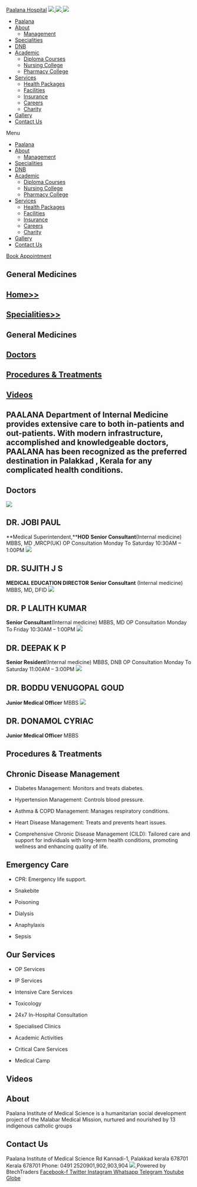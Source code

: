 [Paalana Hospital](https://paalana.in/general-medicine/<https:/paalana.in> "Paalana Hospital")
[ ![](https://paalana.in/wp-content/uploads/2022/08/Untitled-2.png) ](https://paalana.in/general-medicine/<https:/paalana.in/>)
[ ![](https://paalana.in/wp-content/uploads/2024/09/Group-883-1024x295.png) ](https://paalana.in/general-medicine/<https:/paalana.in/>)
![](https://paalana.in/wp-content/uploads/2024/09/164073682_3625173097592065_7499118900655108432_n-1-1.jpg)
  * [Paalana](https://paalana.in/general-medicine/<https:/paalana.in/>)
  * [About](https://paalana.in/general-medicine/<https:/paalana.in/about/>)
    * [Management](https://paalana.in/general-medicine/<https:/paalana.in/management/>)
  * [Specialities](https://paalana.in/general-medicine/<https:/paalana.in/specialities/>)
  * [DNB](https://paalana.in/general-medicine/<https:/paalana.in/diplomate-national-board-dnb/>)
  * [Academic](https://paalana.in/general-medicine/<#>)
    * [Diploma Courses](https://paalana.in/general-medicine/<https:/paalana.in/academic/>)
    * [Nursing College](https://paalana.in/general-medicine/<https:/sanjocollegeofnursing.org/>)
    * [Pharmacy College](https://paalana.in/general-medicine/<http:/www.sanjocps.com/>)
  * [Services](https://paalana.in/general-medicine/<#>)
    * [Health Packages](https://paalana.in/general-medicine/<https:/paalana.in/health-packages/>)
    * [Facilities](https://paalana.in/general-medicine/<https:/paalana.in/facilities/>)
    * [Insurance](https://paalana.in/general-medicine/<https:/paalana.in/insurance/>)
    * [Careers](https://paalana.in/general-medicine/<https:/paalana.in/careers/>)
    * [Charity](https://paalana.in/general-medicine/<https:/paalana.in/charity/>)
  * [Gallery](https://paalana.in/general-medicine/<https:/paalana.in/our-gallery/>)
  * [Contact Us](https://paalana.in/general-medicine/<https:/paalana.in/contact-us/>)


Menu
  * [Paalana](https://paalana.in/general-medicine/<https:/paalana.in/>)
  * [About](https://paalana.in/general-medicine/<https:/paalana.in/about/>)
    * [Management](https://paalana.in/general-medicine/<https:/paalana.in/management/>)
  * [Specialities](https://paalana.in/general-medicine/<https:/paalana.in/specialities/>)
  * [DNB](https://paalana.in/general-medicine/<https:/paalana.in/diplomate-national-board-dnb/>)
  * [Academic](https://paalana.in/general-medicine/<#>)
    * [Diploma Courses](https://paalana.in/general-medicine/<https:/paalana.in/academic/>)
    * [Nursing College](https://paalana.in/general-medicine/<https:/sanjocollegeofnursing.org/>)
    * [Pharmacy College](https://paalana.in/general-medicine/<http:/www.sanjocps.com/>)
  * [Services](https://paalana.in/general-medicine/<#>)
    * [Health Packages](https://paalana.in/general-medicine/<https:/paalana.in/health-packages/>)
    * [Facilities](https://paalana.in/general-medicine/<https:/paalana.in/facilities/>)
    * [Insurance](https://paalana.in/general-medicine/<https:/paalana.in/insurance/>)
    * [Careers](https://paalana.in/general-medicine/<https:/paalana.in/careers/>)
    * [Charity](https://paalana.in/general-medicine/<https:/paalana.in/charity/>)
  * [Gallery](https://paalana.in/general-medicine/<https:/paalana.in/our-gallery/>)
  * [Contact Us](https://paalana.in/general-medicine/<https:/paalana.in/contact-us/>)


[ Book Appointment ](https://paalana.in/general-medicine/<https:/bit.ly/pmchysan>)
## General Medicines
## [Home>>](https://paalana.in/general-medicine/<https:/paalana.in>)
## [Specialities>>](https://paalana.in/general-medicine/<https:/paalana.in/specialities/>)
## General Medicines 
## [Doctors](https://paalana.in/general-medicine/<#docs>)
## [Procedures & Treatments](https://paalana.in/general-medicine/<#pros>)
## [Videos](https://paalana.in/general-medicine/<#videos>)
## PAALANA Department of Internal Medicine provides extensive care to both in-patients and out-patients. With modern infrastructure, accomplished and knowledgeable doctors, PAALANA has been recognized as the preferred destination in Palakkad , Kerala for any complicated health conditions.
## Doctors
![](https://paalana.in/wp-content/uploads/2024/11/dr-jobyGeneral-MedicinesDiabetology-1.png)
## DR. JOBI PAUL 
**Medical Superintendent,****HOD**
**Senior Consultant**(Internal medicine)
MBBS, MD ,MRCP(UK)
OP Consultation
Monday To Saturday
10:30AM – 1:00PM
![](https://paalana.in/wp-content/uploads/2024/06/doctor-placeholder-male.jpg)
## DR. SUJITH J S
**MEDICAL EDUCATION DIRECTOR**
**Senior Consultant** (Internal medicine)
MBBS, MD, DFID
![](https://paalana.in/wp-content/uploads/2024/11/dr-lalithGeneral-Medicines-Diabetology-1.png)
## DR. P LALITH KUMAR
**Senior Consultant**(Internal medicine)
MBBS, MD
OP Consultation
Monday To Friday
10:30AM – 1:00PM
![](https://paalana.in/wp-content/uploads/2024/11/dr-deepakGeneral-Medicines-1.png)
## DR. DEEPAK K P 
**Senior Resident**(Internal medicine)
MBBS, DNB
OP Consultation
Monday To Saturday
11:00AM – 3:00PM
![](https://paalana.in/wp-content/uploads/2024/06/doctor-placeholder-male.jpg)
## DR. BODDU VENUGOPAL GOUD 
**Junior Medical Officer**
MBBS
![](https://paalana.in/wp-content/uploads/2024/11/dr-donaGeneral-Medicines-1.png)
## DR. DONAMOL CYRIAC 
**Junior Medical Officer**
MBBS
## Procedures & Treatments
## Chronic Disease Management
  * Diabetes Management: Monitors and treats diabetes.
  * Hypertension Management: Controls blood pressure.
  * Asthma & COPD Management: Manages respiratory conditions.


  * Heart Disease Management: Treats and prevents heart issues.
  * Comprehensive Chronic Disease Management (CILD): Tailored care and support for individuals with long-term health conditions, promoting wellness and enhancing quality of life.


## Emergency Care
  * CPR: Emergency life support.
  * Snakebite
  * Poisoning


  * Dialysis
  * Anaphylaxis
  * Sepsis


## Our Services
  * OP Services
  * IP Services
  * Intensive Care Services
  * Toxicology
  * 24x7 In-Hospital Consultation


  * Specialised Clinics
  * Academic Activities
  * Critical Care Services
  * Medical Camp


## Videos
## About
Paalana Institute of Medical Science is a humanitarian social development project of the Malabar Medical Mission, nurtured and nourished by 13 indigenous catholic groups 
## Contact Us
Paalana Institute of Medical Science Rd
Kannadi-1, Palakkad kerala 678701
Kerala 678701
Phone: 0491 2520901,902,903,904
[ ](https://paalana.in/general-medicine/<https:/www.facebook.com/paalana.pims>) [ ](https://paalana.in/general-medicine/<https:/www.instagram.com/paalana_hospital/>) [ ](https://paalana.in/general-medicine/<https:/www.youtube.com/@paalanainstituteofmedicals9226>)
[ ![](https://paalana.in/wp-content/uploads/2024/09/Group-884.png) ](https://paalana.in/general-medicine/<https:/paalana.in/>)
Powered by BtechTraders
[ Facebook-f ](https://paalana.in/general-medicine/<https:/www.facebook.com/btechtraderspage/>) [ Twitter ](https://paalana.in/general-medicine/<https:/twitter.com/BtechTraders>) [ Instagram ](https://paalana.in/general-medicine/<https:/www.instagram.com/btech_traders/>) [ Whatsapp ](https://paalana.in/general-medicine/<https:wa.me/+919447090274>) [ Telegram ](https://paalana.in/general-medicine/<https:/t.me/stockexTrading>) [ Youtube ](https://paalana.in/general-medicine/<https:/www.youtube.com/c/Btechtraders>) [ Globe ](https://paalana.in/general-medicine/<https:/btechtraders.com/>)
